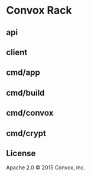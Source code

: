 # Convox Rack

## api

## client

## cmd/app

## cmd/build

## cmd/convox

## cmd/crypt

## License

Apache 2.0 &copy; 2015 Convox, Inc.

